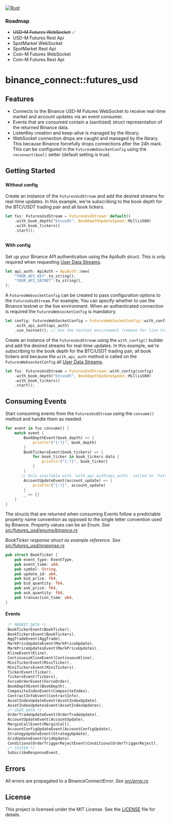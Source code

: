 [![Rust](https://github.com/erik404/binance_connect/actions/workflows/rust.yml/badge.svg?branch=test)](https://github.com/erik404/binance_connect/actions/workflows/rust.yml)

### Roadmap
 - ~~USD-M Futures WebSocket~~ ✅
 - USD-M Futures Rest Api
 - SpotMarket WebSocket
 - SpotMarket Rest Api
 - Coin-M Futures WebSocket
 - Coin-M Futures Rest Api

# binance_connect::futures_usd


## Features

- Connects to the Binance USD-M Futures WebSocket to receive real-time market and account updates via an event consumer.
- Events that are consumed contain a (sanitized) struct representation of the returned Binance data.
- ListenKey creation and keep-alive is managed by the library.
- WebSocket connection drops are caught and managed by the library. This because Binance forcefully drops connections after the 24h mark. This can be configured in the `FuturesWebSocketConfig` using the `reconnect(bool)` setter (default setting is true).


## Getting Started
###
#### Without config

Create an instance of the `FuturesUsdStream` and add the desired streams for real-time updates. In this example, we're subscribing to the book depth for the BTC/USDT trading pair and all book tickers.

 ```rust
 let fus: FuturesUsdStream = FuturesUsdStream::default()
     .with_book_depth("btcusdt", BookDepthUpdateSpeed::Millis500)
     .with_book_tickers()
     .start();
 ```

##
#### With config

Set up your Binance API authentication using the ApiAuth struct. This is only required when requesting [User Data Streams](https://binance-docs.github.io/apidocs/futures/en/#user-data-streams).

 ```rust
 let api_auth: ApiAuth = ApiAuth::new(
     "YOUR_API_KEY".to_string(),
     "YOUR_API_SECRET".to_string(),
 );
 ```

A `FuturesWebsocketConfig` can be created to pass configuration options to the `FuturesUsdStream`. For example; You can specify whether to use the Binance testnet or the live environment. When an authenticated connection is required the `FuturesWebsocketConfig` is mandatory.

 ```rust
 let config: FuturesWebSocketConfig = FuturesWebSocketConfig::with_config(config)
     .with_api_auth(api_auth)
     .use_testnet(); // Use the testnet environment (remove for live trading)
 ```


Create an instance of the `FuturesUsdStream` using the `with_config()` builder and add the desired streams for real-time updates. In this example, we're subscribing to the book depth for the BTC/USDT trading pair, all book tickers and because the `with_api_auth` method is called on the `FuturesWebsocketConfig` all [User Data Streams](https://binance-docs.github.io/apidocs/futures/en/#user-data-streams).

 ```rust
 let fus: FuturesUsdStream = FuturesUsdStream::with_config(config)
     .with_book_depth("btcusdt", BookDepthUpdateSpeed::Millis500)
     .with_book_tickers()
     .start();
 ```

## Consuming Events

Start consuming events from the `FuturesUsdStream` using the `consume()` method and handle them as needed.

 ```rust
 for event in fus.consume() {
     match event {
         BookDepthEvent(book_depth) => {
             println!("{:?}", book_depth)
         }
         BookTickersEvent(book_tickers) => {
             for book_ticker in book_tickers.data {
                 println!("{:?}", book_ticker)
             }
         }
        // Only available with `with_api_auth(api_auth)` called on `FuturesWebsocketConfig` 
         AccountUpdateEvent(account_update) => {
             println!("{:?}", account_update)
         }
         _ => {}
     }
 }
 ```
The structs that are returned when consuming Events follow a predictable property name convention as opposed to the single letter convention used by Binance. Property values can be an Enum. _See [ src/futures_usd/enums/binance.rs](src/futures_usd/enums/binance.rs)_

_BookTicker response struct as example reference. See [src/futures_usd/response.rs](src/futures_usd/response.rs)_

```rust
pub struct BookTicker {
    pub event_type: EventType,
    pub event_time: u64,
    pub symbol: String,
    pub update_id: u64,
    pub bid_price: f64,
    pub bid_quantity: f64,
    pub ask_price: f64,
    pub ask_quantity: f64,
    pub transaction_time: u64,
}
```


#### Events 

```rust
 /* MARKET_DATA */
 BookTickerEvent(BookTicker),
 BookTickersEvent(BookTickers),
 AggTradeEvent(AggTrade),
 MarkPriceUpdateEvent(MarkPriceUpdate),
 MarkPriceUpdatesEvent(MarkPriceUpdates),
 KlineEvent(Kline),
 ContinuousKlineEvent(ContinuousKline),
 MiniTickerEvent(MiniTicker),
 MiniTickersEvent(MiniTickers),
 TickerEvent(Ticker),
 TickersEvent(Tickers),
 ForceOrderEvent(ForceOrder),
 BookDepthEvent(BookDepth),
 CompositeIndexEvent(CompositeIndex),
 ContractInfoEvent(ContractInfo),
 AssetIndexUpdateEvent(AssetIndexUpdate),
 AssetIndexUpdatesEvent(AssetIndexUpdates),
 /* USER_DATA */
 OrderTradeUpdateEvent(OrderTradeUpdate),
 AccountUpdateEvent(AccountUpdate),
 MarginCallEvent(MarginCall),
 AccountConfigUpdateEvent(AccountConfigUpdate),
 StrategyUpdateEvent(StrategyUpdate),
 GridUpdateEvent(GridUpdate),
 ConditionalOrderTriggerRejectEvent(ConditionalOrderTriggerReject),
 /* SYSTEM */
 SubscribeResponseEvent,
```

## Errors

All errors are propagated to a BinanceConnectError. _See [src/error.rs](/src/error.rs)_
## License

This project is licensed under the MIT License. See the [LICENSE](LICENSE.txt) file for details.
